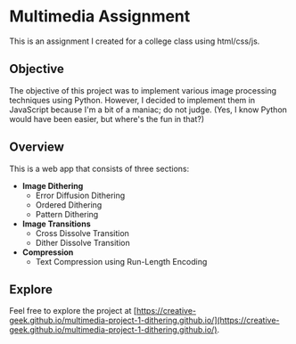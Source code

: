 # Multimedia Assignment

This is an assignment I created for a college class using html/css/js.

## Objective

The objective of this project was to implement various image processing techniques using Python. However, I decided to implement them in JavaScript because I'm a bit of a maniac; do not judge. (Yes, I know Python would have been easier, but where's the fun in that?)

## Overview

This is a web app that consists of three sections:

- **Image Dithering**
  - Error Diffusion Dithering
  - Ordered Dithering
  - Pattern Dithering
- **Image Transitions**
  - Cross Dissolve Transition
  - Dither Dissolve Transition
- **Compression**
  - Text Compression using Run-Length Encoding

## Explore

Feel free to explore the project at [https://creative-geek.github.io/multimedia-project-1-dithering.github.io/](https://creative-geek.github.io/multimedia-project-1-dithering.github.io/).
